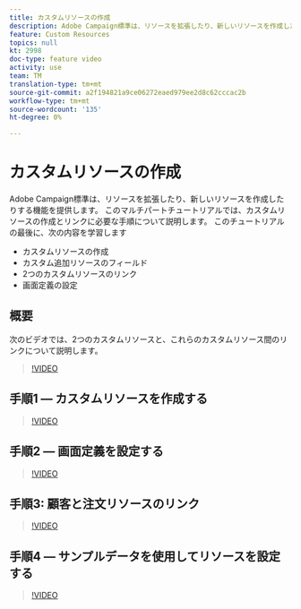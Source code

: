 ```yaml
---
title: カスタムリソースの作成
description: Adobe Campaign標準は、リソースを拡張したり、新しいリソースを作成したりする機能を提供します。 このマルチパートチュートリアルでは、カスタムリソースの作成とリンクに必要な手順について説明します。
feature: Custom Resources
topics: null
kt: 2998
doc-type: feature video
activity: use
team: TM
translation-type: tm+mt
source-git-commit: a2f194821a9ce06272eaed979ee2d8c62cccac2b
workflow-type: tm+mt
source-wordcount: '135'
ht-degree: 0%

---
```



# カスタムリソース&#x200B;の作成

Adobe Campaign標準は、リソースを拡張したり、新しいリソースを作成したりする機能を提供します。 このマルチパートチュートリアルでは、カスタムリソースの作成とリンクに必要な手順について説明します。 このチュートリアルの最後に、次の内容を学習し&#x200B;ます

* カスタムリソースの作成
* カスタム追加リソースのフィールド
* 2つのカスタムリソースのリンク
* 画面定義の設定

## 概要

次のビデオでは、2つのカスタムリソースと、これらのカスタムリソース間のリンク&#x200B;について説明します。
>[!VIDEO](https://video.tv.adobe.com/v/27715?quality=9)

## 手順1 — カスタムリソースを作成する

>[!VIDEO](https://video.tv.adobe.com/v/27716?quality=9)

## 手順2 — 画面定義を設定する

>[!VIDEO](https://video.tv.adobe.com/v/27713?quality=9)

## 手順3: 顧客と注文リソースのリンク

>[!VIDEO](https://video.tv.adobe.com/v/27712?quality=9)

## 手順4 — サンプルデータを使用してリソースを設定する

>[!VIDEO](https://video.tv.adobe.com/v/27714?quality=9)
